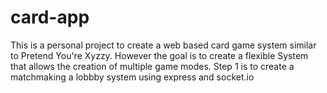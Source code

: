# card-app
This is a personal project to create a web based card game system similar to Pretend You're Xyzzy.
However the goal is to create a flexible System that allows the creation of multiple game modes.
Step 1 is to create a matchmaking a lobbby system using express and socket.io
